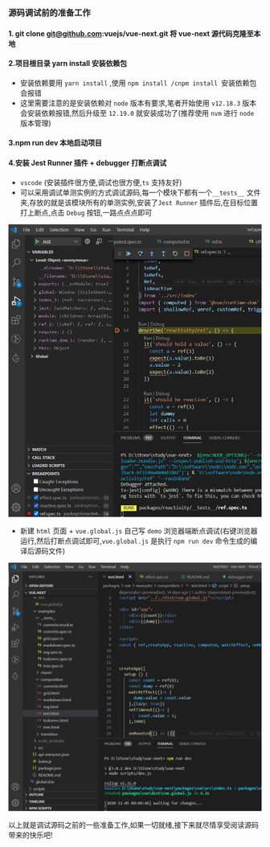 ### 源码调试前的准备工作
#### 1. git clone git@github.com:vuejs/vue-next.git 将 vue-next 源代码克隆至本地

#### 2.项目根目录 yarn install 安装依赖包
* 安装依赖要用 `yarn install` ,使用 `npm install /cnpm install `安装依赖包会报错
* 这里需要注意的是安装依赖对 `node` 版本有要求,笔者开始使用 `v12.18.3` 版本会安装依赖报错,然后升级至 `12.19.0` 就安装成功了(推荐使用 `nvm` 进行 `node` 版本管理)

#### 3.npm run dev 本地启动项目

#### 4.安装 Jest Runner 插件 + debugger 打断点调试

* `vscode` (安装插件很方便,调试也很方便,`ts` 支持友好)
* 可以采用调试单测实例的方式调试源码,每一个模块下都有一个`__tests__` 文件夹,存放的就是该模块所有的单测实例,安装了`Jest Runner` 插件后,在目标位置打上断点,点击 `Debug` 按钮,一路点点点即可

<img src="/doc/assets/debugger.png">

* 新建 `html` 页面 + `vue.global.js` 自己写 `demo` 浏览器端断点调试(右键浏览器运行,然后打断点调试即可,`vue.global.js` 是执行 `npm run dev` 命令生成的编译后源码文件)

<img src="/doc/assets/debugger2.png">


以上就是调试源码之前的一些准备工作,如果一切就绪,接下来就尽情享受阅读源码带来的快乐吧!
